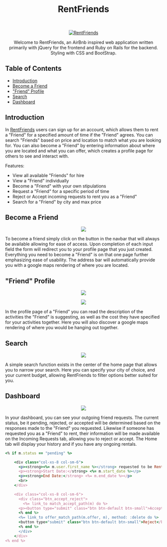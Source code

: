 <h1 align="center"> RentFriends </h1> <br>
<p align="center">
  <a href="https://airbnb-pconde705.herokuapp.com">
    <img alt="RentFriends" title="RentFriends" src="https://res.cloudinary.com/lopopoa2/image/upload/v1515311948/Screen_Shot_2018-01-06_at_11.57.42_PM_s01a94.png" >
  </a>
</p>

<p align="center">
  Welcome to RentFriends, an AirBnb inspired web application written primarily with jQuery for the frontend and Ruby on Rails for the backend. Styling with CSS and BootStrap.
</p>

## Table of Contents

- [Introduction](#introduction)
- [Become a Friend](#become-a-friend)
- ["Friend" Profile](#friend-profile)
- [Search](#search)
- [Dashboard](#dashboard)


## Introduction

In [RentFriends](https://airbnb-pconde705.herokuapp.com) users can sign up for an account, which allows them to rent a "Friend" for a specified amount of time if the "Friend" agrees. You can search "Friends" based on price and location to match what you are looking for. You can also become a "Friend" by entering information about where you are located and what you can offer, which creates a profile page for others to see and interact with.

Features:

* View all available "Friends" for hire
* View a "Friend" individually
* Become a "Friend" with your own stipulations
* Request a "Friend" for a specific period of time
* Reject or Accept incoming requests to rent you as a "Friend"
* Search for a "Friend" by city and max price

## Become a Friend

<p align="center">
  <img src="https://res.cloudinary.com/lopopoa2/image/upload/v1515313512/Screen_Shot_2018-01-07_at_12.24.47_AM_znymcl.png">
</p>

To become a friend simply click on the button in the navbar that will always be available allowing for ease of access. Upon completion of each input field the form will redirect you to your profile page that you just created. Everything you need to become a "Friend" is on that one page further emphasizing ease of usability. The address bar will automatically provide you with a google maps rendering of where you are located.

## "Friend" Profile

<p align="center">
  <img src="https://res.cloudinary.com/lopopoa2/image/upload/v1515369625/Screen_Shot_2018-01-07_at_4.00.05_PM_uii8bi.png" >
</p>
<p align="center">
  <img src="https://res.cloudinary.com/lopopoa2/image/upload/v1515364296/Screen_Shot_2018-01-07_at_2.31.07_PM_lseeds.png" >
</p>

In the profile page of a "Friend" you can read the description of the activities the "Friend" is suggesting, as well as the cost they have specified for your activities together. Here you will also discover a google maps rendering of where you would be hanging out together.

## Search

<p align="center">
  <img src="https://res.cloudinary.com/lopopoa2/image/upload/v1515364979/Screen_Shot_2018-01-07_at_2.41.49_PM_fyoqw0.png" >
</p>

A simple search function exists in the center of the home page that allows you to narrow your search. Here you can specify your city of choice, and your current budget, allowing RentFriends to filter options better suited for you.

## Dashboard

<p align="center">
  <img src="https://res.cloudinary.com/lopopoa2/image/upload/v1515364982/Screen_Shot_2018-01-07_at_2.36.45_PM_tm16sy.png" >
</p>

In your dashboard, you can see your outgoing friend requests. The current status, be it pending, rejected, or accepted will be determined based on the responses made to the "Friend" you requested. Likewise if someone has requested you as a "Friend" to rent, their information will be made available on the Incoming Requests tab, allowing you to reject or accept. The Home tab will display your history and if you have any ongoing rentals.

```ruby
<% if m.status == "pending" %>

    <div class="col-xs-8 col-sm-6">
      <p><strong><%= m.user.first_name %></strong> requested to be RentFriends with you</p>
      <p><strong>Start Date:</strong> <%= m.start_date %></p>
      <p><strong>End Date:</strong> <%= m.end_date %></p>
      <br>
    </div>

    <div class="col-xs-8 col-sm-6">
      <div class="btn_accept_reject">
        <%= link_to match_accept_path(m) do %>
      <p><button type="submit" class="btn btn-default btn-small">Accept</button>
      <% end %>
      <%= link_to offer_match_path(m.offer, m), method: :delete do %>
      <button type="submit" class="btn btn-default btn-small">Reject</button></p>
      <% end %>
      </div>
    </div>
<% end %>
```
